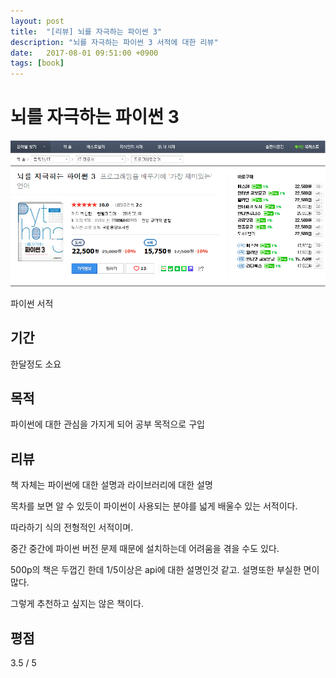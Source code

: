 ```yaml
---
layout: post
title:  "[리뷰] 뇌를 자극하는 파이썬 3"
description: "뇌를 자극하는 파이썬 3 서적에 대한 리뷰"
date:   2017-08-01 09:51:00 +0900
tags: [book]
---
```

# 뇌를 자극하는 파이썬 3

![book image](/images/book/1.png)

파이썬 서적

## 기간

한달정도 소요

## 목적

파이썬에 대한 관심을 가지게 되어 공부 목적으로 구입

## 리뷰

책 자체는 파이썬에 대한 설명과 라이브러리에 대한 설명 

목차를 보면 알 수 있듯이 파이썬이 사용되는 분야를 넓게 배울수 있는 서적이다.

따라하기 식의 전형적인 서적이며.

중간 중간에 파이썬 버전 문제 때문에 설치하는데 어려움을 겪을 수도 있다.

500p의 책은 두껍긴 한데 1/5이상은 api에 대한 설명인것 같고. 설명또한 부실한 면이 많다.

그렇게 추천하고 싶지는 않은 책이다.

## 평점

3.5 / 5